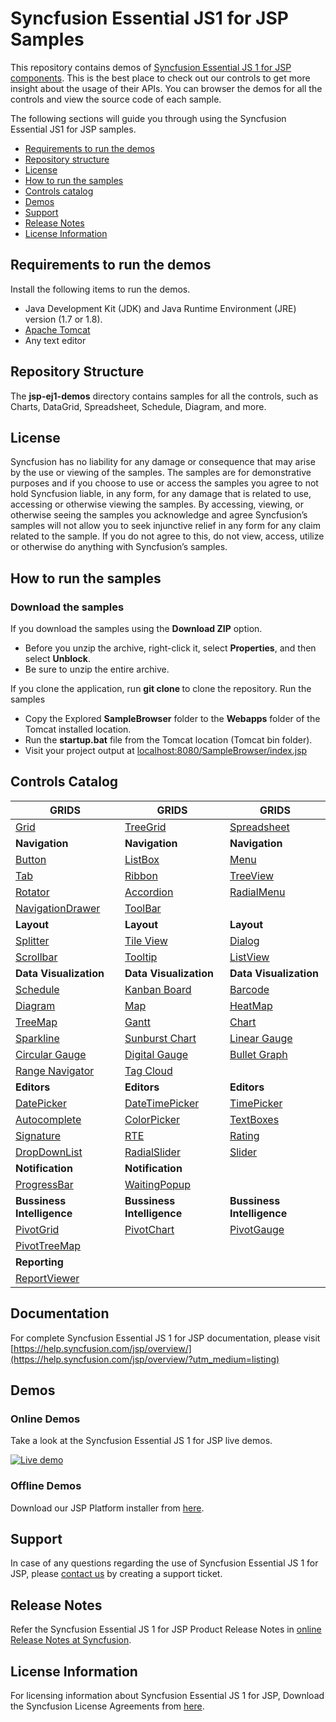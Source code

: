 # Syncfusion Essential JS1 for JSP Samples

This repository contains demos of [Syncfusion Essential JS 1 for JSP components](https://www.syncfusion.com/jquery/jsp-ui-controls). This is the best place to check out our controls to get more insight about the usage of their APIs. You can browser the demos for all the controls and view the source code of each sample.

The following sections will guide you through using the Syncfusion Essential JS1 for JSP samples.

* [Requirements to run the demos](#requirements-to-run-the-demos)
* [Repository structure](#repository-structure)
* [License](#license)
* [How to run the samples](#how-to-run-the-samples)
* [Controls catalog](#controls-catalog)
* [Demos](#demos)
* [Support](#support)
* [Release Notes](#release-notes)
* [License Information](#license-information)

## Requirements to run the demos

Install the following items to run the demos.

* Java Development Kit (JDK) and Java Runtime Environment (JRE) version (1.7 or 1.8).
* [Apache Tomcat](https://tomcat.apache.org/download-70.cgi)
* Any text editor

## Repository Structure

The **jsp-ej1-demos** directory contains samples for all the controls, such as Charts, DataGrid, Spreadsheet, Schedule, Diagram, and more.

## License

Syncfusion has no liability for any damage or consequence that may arise by the use or viewing of the samples. The samples are for demonstrative purposes and if you choose to use or access the samples you agree to not hold Syncfusion liable, in any form, for any damage that is related to use, accessing or otherwise viewing the samples. By accessing, viewing, or otherwise seeing the samples you acknowledge and agree Syncfusion’s samples will not allow you to seek injunctive relief in any form for any claim related to the sample. If you do not agree to this, do not view, access, utilize or otherwise do anything with Syncfusion’s samples.

## How to run the samples

### Download the samples

If you download the samples using the **Download ZIP** option.

* Before you unzip the archive, right-click it, select **Properties**, and then select **Unblock**.
* Be sure to unzip the entire archive.

If you clone the application, run **git clone <repository-url>** to clone the repository.
Run the samples

* Copy the Explored **SampleBrowser** folder to the **Webapps** folder of the Tomcat installed location.
* Run the **startup.bat** file from the Tomcat location (Tomcat bin folder).
* Visit your project output at [localhost:8080/SampleBrowser/index.jsp](localhost:8080/SampleBrowser/index.jsp)

## Controls Catalog

| <b>GRIDS</b> | <b>GRIDS</b> | <b>GRIDS</b> |
| ------------- | --------------- | ----------- |
|[Grid](https://jsp.syncfusion.com/SampleBrowser/index.jsp#Grids/Grid/default.jsp?utm_source=github&utm_medium=listing)|[TreeGrid](https://jsp.syncfusion.com/SampleBrowser/index.jsp#Grids/TreeGrid/default.jsp?utm_source=github&utm_medium=listing)|[Spreadsheet](https://jsp.syncfusion.com/SampleBrowser/index.jsp#Grids/Spreadsheet/default.jsp?utm_source=github&utm_medium=listing)|
| <b>Navigation</b> | <b>Navigation</b> | <b>Navigation</b> |
|[Button](https://jsp.syncfusion.com/SampleBrowser/index.jsp#Navigation/Button/default.jsp?utm_source=github&utm_medium=listing)|[ListBox](https://jsp.syncfusion.com/SampleBrowser/index.jsp#Navigation/ListBox/default.jsp?utm_source=github&utm_medium=listing)|[Menu](https://jsp.syncfusion.com/SampleBrowser/index.jsp#Navigation/Menu/default.jsp?utm_source=github&utm_medium=listing)|
|[Tab](https://jsp.syncfusion.com/SampleBrowser/index.jsp#Navigation/Tab/default.jsp?utm_source=github&utm_medium=listing)|[Ribbon](https://jsp.syncfusion.com/SampleBrowser/index.jsp#Navigation/Ribbon/default.jsp?utm_source=github&utm_medium=listing)|[TreeView](https://jsp.syncfusion.com/SampleBrowser/index.jsp#Navigation/Treeview/default.jsp?utm_source=github&utm_medium=listing)|
|[Rotator](https://jsp.syncfusion.com/SampleBrowser/index.jsp#Navigation/Rotator/default.jsp?utm_source=github&utm_medium=listing)|[Accordion](https://jsp.syncfusion.com/SampleBrowser/index.jsp#Navigation/Accordion/default.jsp?utm_source=github&utm_medium=listing)|[RadialMenu](https://jsp.syncfusion.com/SampleBrowser/index.jsp#Navigation/RadialMenu/default.jsp?utm_source=github&utm_medium=listing)|
|[NavigationDrawer](https://jsp.syncfusion.com/SampleBrowser/index.jsp#Navigation/Accordion/default.jsp?utm_source=github&utm_medium=listing)|[ToolBar](https://jsp.syncfusion.com/SampleBrowser/index.jsp#Navigation/Toolbar/default.jsp?utm_source=github&utm_medium=listing)|
|<b>Layout</b>|<b>Layout</b>|<b>Layout</b> |
|[Splitter](https://jsp.syncfusion.com/SampleBrowser/index.jsp#Layout/Splitter/default.jsp?utm_source=github&utm_medium=listing)|[Tile View](https://jsp.syncfusion.com/SampleBrowser/index.jsp#Layout/TileView/default.jsp?utm_source=github&utm_medium=listing)|[Dialog](https://jsp.syncfusion.com/SampleBrowser/index.jsp#Layout/Dialog/default.jsp?utm_source=github&utm_medium=listing)|
|[Scrollbar](https://jsp.syncfusion.com/SampleBrowser/index.jsp#Layout/Dialog/default.jsp?utm_source=github&utm_medium=listing)|[Tooltip](https://jsp.syncfusion.com/SampleBrowser/index.jsp#Layout/Tooltip/default.jsp?utm_source=github&utm_medium=listing)|[ListView](https://jsp.syncfusion.com/SampleBrowser/index.jsp#Layout/ListView/default.jsp?utm_source=github&utm_medium=listing)|
|<b>Data Visualization</b>|<b>Data Visualization</b>|<b>Data Visualization</b> |
|[Schedule](https://jsp.syncfusion.com/SampleBrowser/index.jsp#Data%20Visualization/Schedule/default.jsp?utm_source=github&utm_medium=listing)|[Kanban Board](https://jsp.syncfusion.com/SampleBrowser/index.jsp#Data%20Visualization/Kanban%20Board/default.jsp?utm_source=github&utm_medium=listing)|[Barcode](https://jsp.syncfusion.com/SampleBrowser/index.jsp#Data%20Visualization/Barcode/default.jsp?utm_source=github&utm_medium=listing)|
|[Diagram](https://jsp.syncfusion.com/SampleBrowser/index.jsp#Data%20Visualization/Diagram/default.jsp?utm_source=github&utm_medium=listing)|[Map](https://jsp.syncfusion.com/SampleBrowser/index.jsp#Data%20Visualization/Maps/default.jsp?utm_source=github&utm_medium=listing)|[HeatMap](https://jsp.syncfusion.com/SampleBrowser/index.jsp#Data%20Visualization/HeatMap/default.jsp?utm_source=github&utm_medium=listing)|
|[TreeMap](https://jsp.syncfusion.com/SampleBrowser/index.jsp#Data%20Visualization/TreeMap/default.jsp?utm_source=github&utm_medium=listing)|[Gantt](https://jsp.syncfusion.com/SampleBrowser/index.jsp#Data%20Visualization/Gantt/ganttEditing.jsp?utm_source=github&utm_medium=listing)|[Chart](https://jsp.syncfusion.com/SampleBrowser/index.jsp#Data%20Visualization/Chart/default.jsp?utm_source=github&utm_medium=listing)|
|[Sparkline](https://jsp.syncfusion.com/SampleBrowser/index.jsp#Data%20Visualization/SparkLine/default.jsp?utm_source=github&utm_medium=listing)|[Sunburst Chart](https://jsp.syncfusion.com/SampleBrowser/index.jsp#Data%20Visualization/SunburstChart/sunburst.jsp?utm_source=github&utm_medium=listing)|[Linear Gauge](https://jsp.syncfusion.com/SampleBrowser/index.jsp#Data%20Visualization/LinearGauge/default.jsp?utm_source=github&utm_medium=listing)|
|[Circular Gauge](https://jsp.syncfusion.com/SampleBrowser/index.jsp#Data%20Visualization/CircularGauge/default.jsp?utm_source=github&utm_medium=listing)|[Digital Gauge](https://jsp.syncfusion.com/SampleBrowser/index.jsp#Data%20Visualization/DigitalGauge/default.jsp?utm_source=github&utm_medium=listing)|[Bullet Graph](https://jsp.syncfusion.com/SampleBrowser/index.jsp#Data%20Visualization/Bulletgraph/default.jsp?utm_source=github&utm_medium=listing)|
|[Range Navigator](https://jsp.syncfusion.com/SampleBrowser/index.jsp#Data%20Visualization/RangeNavigator/default.jsp?utm_source=github&utm_medium=listing)|[Tag Cloud](https://jsp.syncfusion.com/SampleBrowser/index.jsp#Data%20Visualization/TagCloud/default.jsp?utm_source=github&utm_medium=listing)| |
|<b>Editors</b>|<b>Editors</b>|<b>Editors</b> |
|[DatePicker](https://jsp.syncfusion.com/SampleBrowser/index.jsp#Editors/DatePicker/default.jsp?utm_source=github&utm_medium=listing)|[DateTimePicker](https://jsp.syncfusion.com/SampleBrowser/index.jsp#Editors/DateTimePicker/default.jsp?utm_source=github&utm_medium=listing)|[TimePicker](https://jsp.syncfusion.com/SampleBrowser/index.jsp#Editors/TimePicker/default.jsp?utm_source=github&utm_medium=listing)|
|[Autocomplete](https://jsp.syncfusion.com/SampleBrowser/index.jsp#Editors/Autocomplete/default.jsp?utm_source=github&utm_medium=listing)|[ColorPicker](https://jsp.syncfusion.com/SampleBrowser/index.jsp#Editors/ColorPicker/default.jsp?utm_source=github&utm_medium=listing)|[TextBoxes](https://jsp.syncfusion.com/SampleBrowser/index.jsp#Editors/Textboxes/default.jsp?utm_source=github&utm_medium=listing)|
|[Signature](https://jsp.syncfusion.com/SampleBrowser/index.jsp#Editors/Signature/default.jsp?utm_source=github&utm_medium=listing)|[RTE](https://jsp.syncfusion.com/SampleBrowser/index.jsp#Editors/RTE/default.jsp?utm_source=github&utm_medium=listing)|[Rating](https://jsp.syncfusion.com/SampleBrowser/index.jsp#Editors/DropDownList/default.jsp?utm_source=github&utm_medium=listing)|
|[DropDownList](https://jsp.syncfusion.com/SampleBrowser/index.jsp#Editors/DropDownList/default.jsp?utm_source=github&utm_medium=listing)|[RadialSlider](https://jsp.syncfusion.com/SampleBrowser/index.jsp#Editors/RadialSlider/default.jsp?utm_source=github&utm_medium=listing)|[Slider](https://jsp.syncfusion.com/SampleBrowser/index.jsp#Editors/Slider/default.jsp?utm_source=github&utm_medium=listing)|
|<b>Notification</b>|<b>Notification</b>|
|[ProgressBar](https://jsp.syncfusion.com/SampleBrowser/index.jsp#Notification/ProgressBar/default.jsp?utm_source=github&utm_medium=listing)|[WaitingPopup](https://jsp.syncfusion.com/SampleBrowser/index.jsp#Notification/WaitingPopup/default.jsp?utm_source=github&utm_medium=listing)|
|<b>Bussiness Intelligence</b>|<b>Bussiness Intelligence</b>|<b>Bussiness Intelligence</b> |
|[PivotGrid](https://jsp.syncfusion.com/SampleBrowser/index.jsp#Business%20Intelligence/PivotGrid/default.jsp?utm_source=github&utm_medium=listing)|[PivotChart](https://jsp.syncfusion.com/SampleBrowser/index.jsp#Business%20Intelligence/PivotChart/default.jsp?utm_source=github&utm_medium=listing)|[PivotGauge](https://jsp.syncfusion.com/SampleBrowser/index.jsp#Business%20Intelligence/PivotGauge/default.jsp?utm_source=github&utm_medium=listing)|
|[PivotTreeMap](https://jsp.syncfusion.com/SampleBrowser/index.jsp#Business%20Intelligence/PivotTreeMap/default.jsp?utm_source=github&utm_medium=listing)||
|<b>Reporting</b>||
|[ReportViewer](https://jsp.syncfusion.com/SampleBrowser/index.jsp#Reporting/ReportViewer/groupingaggregate.jsp?utm_source=github&utm_medium=listing)||

## Documentation

For complete Syncfusion Essential JS 1 for JSP documentation, please visit [https://help.syncfusion.com/jsp/overview/](https://help.syncfusion.com/jsp/overview/?utm_medium=listing)

## Demos

### Online Demos

Take a look at the Syncfusion Essential JS 1 for JSP live demos.

[![Live demo](http://dabuttonfactory.com/button.png?t=Live+demo&f=Calibri-Bold&ts=24&tc=fff&tshs=1&tshc=000&hp=20&vp=8&c=5&bgt=gradient&bgc=3d85c6&ebgc=073763)](http://jsp.syncfusion.com/?utm_medium=listing)

### Offline Demos

Download our JSP Platform installer from [here](https://www.syncfusion.com/downloads/jsp/?utm_medium=listing).

## Support

In case of any questions regarding the use of Syncfusion Essential JS 1 for JSP, please [contact us](http://www.syncfusion.com/support/?utm_medium=listing) by creating a support ticket.

## Release Notes

Refer the Syncfusion Essential JS 1 for JSP Product Release Notes in [online Release Notes at Syncfusion](http://help.syncfusion.com/jsp/release-notes/?utm_medium=listing).

## License Information

For licensing information about Syncfusion Essential JS 1 for JSP, Download the Syncfusion License Agreements from [here](https://www.syncfusion.com/content/downloads/syncfusion_license.pdf).
